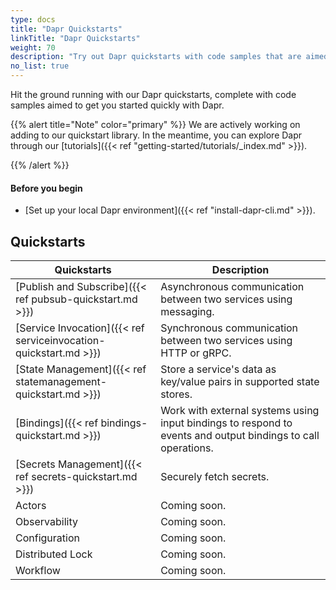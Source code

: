 ```yaml
---
type: docs
title: "Dapr Quickstarts"
linkTitle: "Dapr Quickstarts"
weight: 70
description: "Try out Dapr quickstarts with code samples that are aimed to get you started quickly with Dapr"
no_list: true
---
```


Hit the ground running with our Dapr quickstarts, complete with code samples aimed to get you started quickly with Dapr.

{{% alert title="Note" color="primary" %}}
 We are actively working on adding to our quickstart library. In the meantime, you can explore Dapr through our [tutorials]({{< ref "getting-started/tutorials/_index.md" >}}).

{{% /alert %}}

#### Before you begin

- [Set up your local Dapr environment]({{< ref "install-dapr-cli.md" >}}).

## Quickstarts

| Quickstarts | Description |
| ----------- | ----------- |
| [Publish and Subscribe]({{< ref pubsub-quickstart.md >}}) |  Asynchronous communication between two services using messaging. |
| [Service Invocation]({{< ref serviceinvocation-quickstart.md >}}) | Synchronous communication between two services using HTTP or gRPC. |
| [State Management]({{< ref statemanagement-quickstart.md >}}) | Store a service's data as key/value pairs in supported state stores. |
| [Bindings]({{< ref bindings-quickstart.md >}}) | Work with external systems using input bindings to respond to events and output bindings to call operations. |
| [Secrets Management]({{< ref secrets-quickstart.md >}}) | Securely fetch secrets. |
| Actors             | Coming soon. |
| Observability      | Coming soon. |
| Configuration      | Coming soon. |
| Distributed Lock   | Coming soon. |
| Workflow           | Coming soon. |
